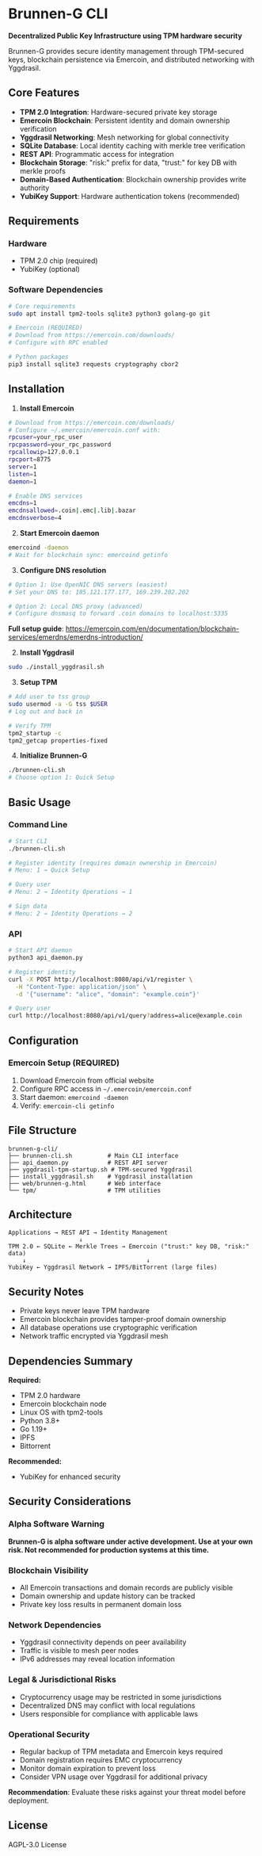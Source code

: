 # Brunnen-G CLI

**Decentralized Public Key Infrastructure using TPM hardware security**

Brunnen-G provides secure identity management through TPM-secured keys, blockchain persistence via Emercoin, and distributed networking with Yggdrasil.

## Core Features

- **TPM 2.0 Integration**: Hardware-secured private key storage
- **Emercoin Blockchain**: Persistent identity and domain ownership verification  
- **Yggdrasil Networking**: Mesh networking for global connectivity
- **SQLite Database**: Local identity caching with merkle tree verification
- **REST API**: Programmatic access for integration
- **Blockchain Storage**: "risk:" prefix for data, "trust:" for key DB with merkle proofs
- **Domain-Based Authentication**: Blockchain ownership provides write authority
- **YubiKey Support**: Hardware authentication tokens (recommended)

## Requirements

### Hardware
- TPM 2.0 chip (required)
- YubiKey (optional)

### Software Dependencies
```bash
# Core requirements
sudo apt install tpm2-tools sqlite3 python3 golang-go git

# Emercoin (REQUIRED)
# Download from https://emercoin.com/downloads/
# Configure with RPC enabled

# Python packages
pip3 install sqlite3 requests cryptography cbor2
```

## Installation

1. **Install Emercoin**
```bash
# Download from https://emercoin.com/downloads/
# Configure ~/.emercoin/emercoin.conf with:
rpcuser=your_rpc_user
rpcpassword=your_rpc_password
rpcallowip=127.0.0.1
rpcport=8775
server=1
listen=1
daemon=1

# Enable DNS services
emcdns=1
emcdnsallowed=.coin|.emc|.lib|.bazar
emcdnsverbose=4
```

2. **Start Emercoin daemon**
```bash
emercoind -daemon
# Wait for blockchain sync: emercoind getinfo
```

3. **Configure DNS resolution**
```bash
# Option 1: Use OpenNIC DNS servers (easiest)
# Set your DNS to: 185.121.177.177, 169.239.202.202

# Option 2: Local DNS proxy (advanced)
# Configure dnsmasq to forward .coin domains to localhost:5335
```

**Full setup guide**: https://emercoin.com/en/documentation/blockchain-services/emerdns/emerdns-introduction/

2. **Install Yggdrasil**
```bash
sudo ./install_yggdrasil.sh
```

3. **Setup TPM**
```bash
# Add user to tss group
sudo usermod -a -G tss $USER
# Log out and back in

# Verify TPM
tpm2_startup -c
tpm2_getcap properties-fixed
```

4. **Initialize Brunnen-G**
```bash
./brunnen-cli.sh
# Choose option 1: Quick Setup
```

## Basic Usage

### Command Line
```bash
# Start CLI
./brunnen-cli.sh

# Register identity (requires domain ownership in Emercoin)
# Menu: 1 → Quick Setup

# Query user
# Menu: 2 → Identity Operations → 1

# Sign data
# Menu: 2 → Identity Operations → 2
```

### API
```bash
# Start API daemon
python3 api_daemon.py

# Register identity
curl -X POST http://localhost:8080/api/v1/register \
  -H "Content-Type: application/json" \
  -d '{"username": "alice", "domain": "example.coin"}'

# Query user
curl http://localhost:8080/api/v1/query?address=alice@example.coin
```

## Configuration

### Emercoin Setup (REQUIRED)
1. Download Emercoin from official website
2. Configure RPC access in `~/.emercoin/emercoin.conf`
3. Start daemon: `emercoind -daemon`
4. Verify: `emercoin-cli getinfo`

## File Structure

```
brunnen-g-cli/
├── brunnen-cli.sh          # Main CLI interface
├── api_daemon.py           # REST API server
├── yggdrasil-tpm-startup.sh # TPM-secured Yggdrasil
├── install_yggdrasil.sh    # Yggdrasil installation
├── web/brunnen-g.html      # Web interface
└── tpm/                    # TPM utilities
```

## Architecture

```
Applications → REST API → Identity Management
                    ↓
TPM 2.0 ← SQLite ← Merkle Trees → Emercoin ("trust:" key DB, "risk:" data)
    ↓                                  ↓
YubiKey ← Yggdrasil Network → IPFS/BitTorrent (large files)
```

## Security Notes

- Private keys never leave TPM hardware
- Emercoin blockchain provides tamper-proof domain ownership
- All database operations use cryptographic verification
- Network traffic encrypted via Yggdrasil mesh

## Dependencies Summary

**Required:**
- TPM 2.0 hardware
- Emercoin blockchain node
- Linux OS with tpm2-tools
- Python 3.8+
- Go 1.19+
- IPFS
- Bittorrent

**Recommended:**
- YubiKey for enhanced security


## Security Considerations

### Alpha Software Warning
**Brunnen-G is alpha software under active development. Use at your own risk. Not recommended for production systems at this time.**

### Blockchain Visibility
- All Emercoin transactions and domain records are publicly visible
- Domain ownership and update history can be tracked
- Private key loss results in permanent domain loss

### Network Dependencies  
- Yggdrasil connectivity depends on peer availability
- Traffic is visible to mesh peer nodes
- IPv6 addresses may reveal location information

### Legal & Jurisdictional Risks
- Cryptocurrency usage may be restricted in some jurisdictions
- Decentralized DNS may conflict with local regulations
- Users responsible for compliance with applicable laws

### Operational Security
- Regular backup of TPM metadata and Emercoin keys required
- Domain registration requires EMC cryptocurrency
- Monitor domain expiration to prevent loss
- Consider VPN usage over Yggdrasil for additional privacy

**Recommendation**: Evaluate these risks against your threat model before deployment.

## License

AGPL-3.0 License
